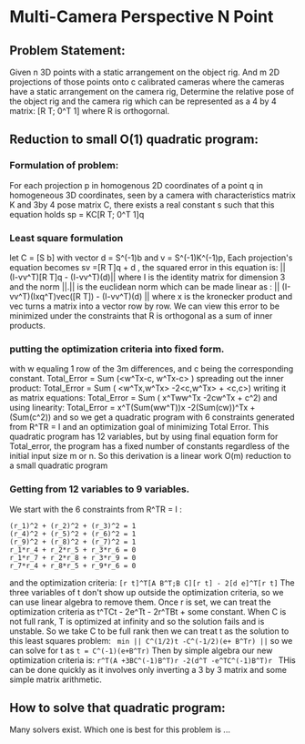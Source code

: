 # Multi-Camera Perspective N Point

## Problem Statement:
Given n 3D points with a static arrangement on the object rig.
And m 2D projections of those points onto c calibrated cameras where the cameras have a static arrangement on the camera rig,
Determine the relative pose of the object rig and the camera rig which can be represented as a 4 by 4 matrix: [R T; 0^T 1] where R is orthogornal.

## Reduction to small O(1) quadratic program:
### Formulation of problem:
For each projection p in homogenous 2D coordinates of a point q in homogeneous 3D coordinates,
seen by a camera with characteristics matrix K and 3by 4 pose matrix C, there exists a real constant s
such that this equation holds   sp = KC[R T; 0^T 1]q 
### Least square formulation
let C = [S b] with vector d = S^(-1)b and  v = S^(-1)K^(-1)p, 
Each projection's equation becomes sv =[R T]q + d , the squared error in this equation is:
 || (I-vv^T)[R T]q - (I-vv^T)(d)|| where I is the identity matrix for dimension 3 and the norm ||.|| is the euclidean norm
which can be made linear as :
 || (I-vv^T)(Ixq^T)vec([R T]) - (I-vv^T)(d) || where x is the kronecker product and vec turns a matrix into a vector row by row.
We can view this error to be minimized under the constraints that R is orthogonal as a sum of inner products.
### putting the optimization criteria into fixed form.
with w equaling 1 row of the 3m differences, and c being the corresponding constant.
Total_Error = Sum (<w^Tx-c, w^Tx-c> )
spreading out the inner product:
Total_Error = Sum ( <w^Tx,w^Tx> -2<c,w^Tx> + <c,c>)
writing it as matrix equations:
Total_Error = Sum ( x^Tww^Tx -2cw^Tx + c^2) 
and using linearity:
Total_Error = x^T(Sum(ww^T))x -2(Sum(cw))^Tx + (Sum(c^2)) 
and so we get a quadratic program with 6 constraints generated from R^TR = I and an optimization goal of minimizing Total Error.
This quadratic program has 12 variables, but by using final equation form for Total_error, the program has a fixed number of constants regardless of the initial input size m or n.
So this derivation is a linear work O(m) reduction to a small quadratic program
### Getting from 12 variables to 9 variables.
We start with the 6 constraints from R^TR = I :
```
(r_1)^2 + (r_2)^2 + (r_3)^2 = 1
(r_4)^2 + (r_5)^2 + (r_6)^2 = 1
(r_9)^2 + (r_8)^2 + (r_7)^2 = 1
r_1*r_4 + r_2*r_5 + r_3*r_6 = 0
r_1*r_7 + r_2*r_8 + r_3*r_9 = 0
r_7*r_4 + r_8*r_5 + r_9*r_6 = 0
```
and the optimization criteria: 
```[r t]^T[A B^T;B C][r t] - 2[d e]^T[r t]```
The three variables of t don't show up outside the optimization criteria, so we can use linear algebra to remove them.
Once r is set, we can treat the optimization criteria as t^TCt - 2e^Tt - 2r^TBt + some constant.
When C is not full rank, T is optimized at infinity and so the solution fails and is unstable.
So we take C to be full rank then we can treat t as the solution to this least squares problem: 
``` min || C^(1/2)t -C^(-1/2)(e+ B^Tr) ||``` so we can solve for t as ```t = C^(-1)(e+B^Tr)```
Then by simple algebra our new optimization criteria is:
```r^T(A +3BC^(-1)B^T)r -2(d^T -e^TC^(-1)B^T)r ```
THis can be done quickly as it involves only inverting a 3 by 3 matrix and some simple matrix arithmetic.

## How to solve that quadratic program:
Many solvers exist. Which one is best for this problem is ...
